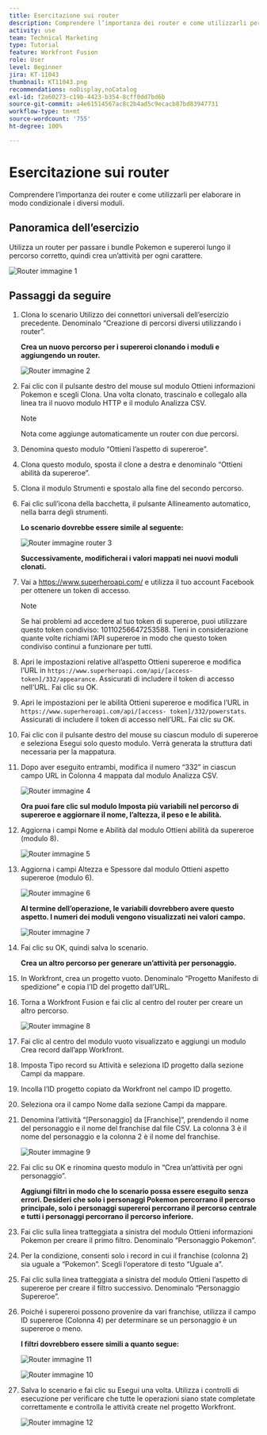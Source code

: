 ```yaml
---
title: Esercitazione sui router
description: Comprendere l’importanza dei router e come utilizzarli per elaborare in modo condizionale i diversi moduli.
activity: use
team: Technical Marketing
type: Tutorial
feature: Workfront Fusion
role: User
level: Beginner
jira: KT-11043
thumbnail: KT11043.png
recommendations: noDisplay,noCatalog
exl-id: f2a60273-c19b-4423-b354-8cff0dd7bd6b
source-git-commit: a4e61514567ac8c2b4ad5c9ecacb87bd83947731
workflow-type: tm+mt
source-wordcount: '755'
ht-degree: 100%

---
```


# Esercitazione sui router

Comprendere l’importanza dei router e come utilizzarli per elaborare in modo condizionale i diversi moduli.

## Panoramica dell’esercizio

Utilizza un router per passare i bundle Pokemon e supereroi lungo il percorso corretto, quindi crea un’attività per ogni carattere.

![Router immagine 1](../12-exercises/assets/routers-walkthrough-1.png)

## Passaggi da seguire

1. Clona lo scenario Utilizzo dei connettori universali dell’esercizio precedente. Denominalo “Creazione di percorsi diversi utilizzando i router”.

   **Crea un nuovo percorso per i supereroi clonando i moduli e aggiungendo un router.**

   ![Router immagine 2](../12-exercises/assets/routers-walkthrough-2.png)

1. Fai clic con il pulsante destro del mouse sul modulo Ottieni informazioni Pokemon e scegli Clona. Una volta clonato, trascinalo e collegalo alla linea tra il nuovo modulo HTTP e il modulo Analizza CSV.

   >[!NOTE]
   >
   > Nota come aggiunge automaticamente un router con due percorsi.

1. Denomina questo modulo “Ottieni l’aspetto di supereroe”.
1. Clona questo modulo, sposta il clone a destra e denominalo “Ottieni abilità da supereroe”.
1. Clona il modulo Strumenti e spostalo alla fine del secondo percorso.
1. Fai clic sull’icona della bacchetta, il pulsante Allineamento automatico, nella barra degli strumenti.

   **Lo scenario dovrebbe essere simile al seguente:**

   ![Router immagine router 3](../12-exercises/assets/routers-walkthrough-3.png)

   **Successivamente, modificherai i valori mappati nei nuovi moduli clonati.**

1. Vai a <https://www.superheroapi.com/> e utilizza il tuo account Facebook per ottenere un token di accesso.

   >[!NOTE]
   >
   >Se hai problemi ad accedere al tuo token di supereroe, puoi utilizzare questo token condiviso: 10110256647253588. Tieni in considerazione quante volte richiami l’API supereroe in modo che questo token condiviso continui a funzionare per tutti.

1. Apri le impostazioni relative all’aspetto Ottieni supereroe e modifica l’URL in `https://www.superheroapi.com/api/[access- token]/332/appearance`. Assicurati di includere il token di accesso nell’URL. Fai clic su OK.
1. Apri le impostazioni per le abilità Ottieni supereroe e modifica l’URL in `https://www.superheroapi.com/api/[access- token]/332/powerstats`. Assicurati di includere il token di accesso nell’URL. Fai clic su OK.
1. Fai clic con il pulsante destro del mouse su ciascun modulo di supereroe e seleziona Esegui solo questo modulo. Verrà generata la struttura dati necessaria per la mappatura.
1. Dopo aver eseguito entrambi, modifica il numero “332” in ciascun campo URL in Colonna 4 mappata dal modulo Analizza CSV.

   ![Router immagine 4](../12-exercises/assets/routers-walkthrough-4.png)

   **Ora puoi fare clic sul modulo Imposta più variabili nel percorso di supereroe e aggiornare il nome, l’altezza, il peso e le abilità.**

1. Aggiorna i campi Nome e Abilità dal modulo Ottieni abilità da supereroe (modulo 8).

   ![Router immagine 5](../12-exercises/assets/routers-walkthrough-5.png)

1. Aggiorna i campi Altezza e Spessore dal modulo Ottieni aspetto supereroe (modulo 6).

   ![Router immagine 6](../12-exercises/assets/routers-walkthrough-6.png)

   **Al termine dell’operazione, le variabili dovrebbero avere questo aspetto. I numeri dei moduli vengono visualizzati nei valori campo.**

   ![Router immagine 7](../12-exercises/assets/routers-walkthrough-7.png)

1. Fai clic su OK, quindi salva lo scenario.

   **Crea un altro percorso per generare un’attività per personaggio.**

1. In Workfront, crea un progetto vuoto. Denominalo “Progetto Manifesto di spedizione” e copia l’ID del progetto dall’URL.
1. Torna a Workfront Fusion e fai clic al centro del router per creare un altro percorso.

   ![Router immagine 8](../12-exercises/assets/routers-walkthrough-8.png)

1. Fai clic al centro del modulo vuoto visualizzato e aggiungi un modulo Crea record dall’app Workfront.
1. Imposta Tipo record su Attività e seleziona ID progetto dalla sezione Campi da mappare.
1. Incolla l’ID progetto copiato da Workfront nel campo ID progetto.
1. Seleziona ora il campo Nome dalla sezione Campi da mappare.
1. Denomina l’attività “[Personaggio] da [Franchise]”, prendendo il nome del personaggio e il nome del franchise dal file CSV. La colonna 3 è il nome del personaggio e la colonna 2 è il nome del franchise.

   ![Router immagine 9](../12-exercises/assets/routers-walkthrough-9.png)

1. Fai clic su OK e rinomina questo modulo in “Crea un’attività per ogni personaggio”.

   **Aggiungi filtri in modo che lo scenario possa essere eseguito senza errori. Desideri che solo i personaggi Pokemon percorrano il percorso principale, solo i personaggi supereroi percorrano il percorso centrale e tutti i personaggi percorrano il percorso inferiore.**

1. Fai clic sulla linea tratteggiata a sinistra del modulo Ottieni informazioni Pokemon per creare il primo filtro. Denominalo “Personaggio Pokemon”.
1. Per la condizione, consenti solo i record in cui il franchise (colonna 2) sia uguale a “Pokemon”. Scegli l’operatore di testo “Uguale a”.
1. Fai clic sulla linea tratteggiata a sinistra del modulo Ottieni l’aspetto di supereroe per creare il filtro successivo. Denominalo “Personaggio Supereroe”.
1. Poiché i supereroi possono provenire da vari franchise, utilizza il campo ID supereroe (Colonna 4) per determinare se un personaggio è un supereroe o meno.

   **I filtri dovrebbero essere simili a quanto segue:**

   ![Router immagine 11](../12-exercises/assets/routers-walkthrough-11.png)

   ![Router immagine 10](../12-exercises/assets/routers-walkthrough-10.png)

1. Salva lo scenario e fai clic su Esegui una volta. Utilizza i controlli di esecuzione per verificare che tutte le operazioni siano state completate correttamente e controlla le attività create nel progetto Workfront.

   ![Router immagine 12](../12-exercises/assets/routers-walkthrough-12.png)
